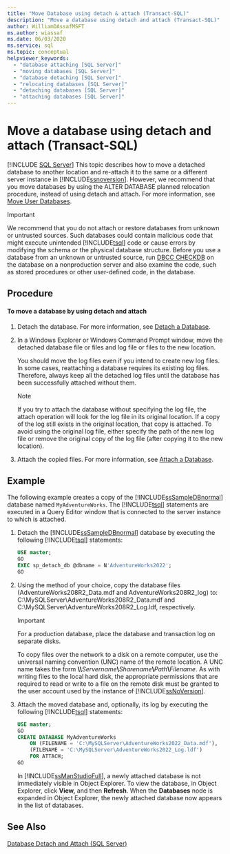 ```yaml
---
title: "Move Database using detach & attach (Transact-SQL)"
description: "Move a database using detach and attach (Transact-SQL)"
author: WilliamDAssafMSFT
ms.author: wiassaf
ms.date: 06/03/2020
ms.service: sql
ms.topic: conceptual
helpviewer_keywords:
  - "database attaching [SQL Server]"
  - "moving databases [SQL Server]"
  - "database detaching [SQL Server]"
  - "relocating databases [SQL Server]"
  - "detaching databases [SQL Server]"
  - "attaching databases [SQL Server]"
---
```

# Move a database using detach and attach (Transact-SQL)
 [!INCLUDE [SQL Server](../../includes/applies-to-version/sqlserver.md)]
  This topic describes how to move a detached database to another location and re-attach it to the same or a different server instance in [!INCLUDE[ssnoversion](../../includes/ssnoversion-md.md)]. However, we recommend that you move databases by using the ALTER DATABASE planned relocation procedure, instead of using detach and attach. For more information, see [Move User Databases](../../relational-databases/databases/move-user-databases.md).  
  
> [!IMPORTANT]  
>  We recommend that you do not attach or restore databases from unknown or untrusted sources. Such databases could contain malicious code that might execute unintended [!INCLUDE[tsql](../../includes/tsql-md.md)] code or cause errors by modifying the schema or the physical database structure. Before you use a database from an unknown or untrusted source, run [DBCC CHECKDB](../../t-sql/database-console-commands/dbcc-checkdb-transact-sql.md) on the database on a nonproduction server and also examine the code, such as stored procedures or other user-defined code, in the database.  
  
## Procedure  
  
#### To move a database by using detach and attach  
  
1.  Detach the database. For more information, see [Detach a Database](../../relational-databases/databases/detach-a-database.md).  
  
2.  In a Windows Explorer or Windows Command Prompt window, move the detached database file or files and log file or files to the new location.  
  
     You should move the log files even if you intend to create new log files. In some cases, reattaching a database requires its existing log files. Therefore, always keep all the detached log files until the database has been successfully attached without them.  
  
    > [!NOTE]  
    >  If you try to attach the database without specifying the log file, the attach operation will look for the log file in its original location. If a copy of the log still exists in the original location, that copy is attached. To avoid using the original log file, either specify the path of the new log file or remove the original copy of the log file (after copying it to the new location).  
  
3.  Attach the copied files. For more information, see [Attach a Database](../../relational-databases/databases/attach-a-database.md).  
  
## Example  
 The following example creates a copy of the [!INCLUDE[ssSampleDBnormal](../../includes/sssampledbnormal-md.md)] database named `MyAdventureWorks`. The [!INCLUDE[tsql](../../includes/tsql-md.md)] statements are executed in a Query Editor window that is connected to the server instance to which is attached.  
  
1.  Detach the [!INCLUDE[ssSampleDBnormal](../../includes/sssampledbnormal-md.md)] database by executing the following [!INCLUDE[tsql](../../includes/tsql-md.md)] statements:  
  
    ```sql
    USE master;  
    GO  
    EXEC sp_detach_db @dbname = N'AdventureWorks2022';  
    GO  
    ```  
  
2.  Using the method of your choice, copy the database files (AdventureWorks208R2_Data.mdf and AdventureWorks208R2_log) to: C:\MySQLServer\AdventureWorks208R2_Data.mdf and C:\MySQLServer\AdventureWorks208R2_Log.ldf, respectively.  
  
    > [!IMPORTANT]  
    >  For a production database, place the database and transaction log on separate disks.  
  
     To copy files over the network to a disk on a remote computer, use the universal naming convention (UNC) name of the remote location. A UNC name takes the form **\\\\**_Servername_**\\**_Sharename_**\\**_Path_**\\**_Filename_. As with writing files to the local hard disk, the appropriate permissions that are required to read or write to a file on the remote disk must be granted to the user account used by the instance of [!INCLUDE[ssNoVersion](../../includes/ssnoversion-md.md)].  
  
3.  Attach the moved database and, optionally, its log by executing the following [!INCLUDE[tsql](../../includes/tsql-md.md)] statements:  
  
    ```sql
    USE master;  
    GO  
    CREATE DATABASE MyAdventureWorks   
        ON (FILENAME = 'C:\MySQLServer\AdventureWorks2022_Data.mdf'),  
        (FILENAME = 'C:\MySQLServer\AdventureWorks2022_Log.ldf')  
        FOR ATTACH;  
    GO  
    ```  
  
     In [!INCLUDE[ssManStudioFull](../../includes/ssmanstudiofull-md.md)], a newly attached database is not immediately visible in Object Explorer. To view the database, in Object Explorer, click **View,** and then **Refresh**. When the **Databases** node is expanded in Object Explorer, the newly attached database now appears in the list of databases.  
  
## See Also  
 [Database Detach and Attach &#40;SQL Server&#41;](../../relational-databases/databases/database-detach-and-attach-sql-server.md)  
  
  
